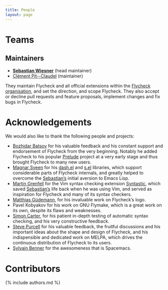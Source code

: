 ```yaml
---
title: People
layout: page
---
```


Teams
=====

Maintainers
-----------

- **[Sebastian Wiesner](https://github.com/lunaryorn)** (head maintainer)
- [Clément Pit--Claudel](https://github.com/cpitclaudel) (maintainer)

They maintain Flycheck and all official extensions within the
[Flycheck organisation](https://github.com/flycheck), and set the direction, and
scope Flycheck.  They also accept or decline pull requests and feature
proposals, implement changes and fix bugs in Flycheck.

Acknowledgements
================

We would also like to thank the following people and projects:

- [Bozhidar Batsov](https://github.com/bbatsov) for his valuable feedback and
  his constant support and endorsement of Flycheck from the very
  beginning. Notably he added Flycheck to his popular
  [Prelude](https://github.com/bbatsov/prelude) project at a very early stage
  and thus brought Flycheck to many new users.
- [Magnar Sveen](https://github.com/magnars) for his
  [dash.el](https://github.com/magnars/dash.el) and
  [s.el](https://github.com/magnars/s.el) libraries, which support considerable
  parts of Flycheck internals, and greatly helped to overcome the
  [Sebastian’s](https://github.com/lunaryorn) initial aversion to Emacs Lisp.
- [Martin Grenfell](https://github.com/scrooloose) for the Vim syntax checking
  extension [Syntastic](https://github.com/scrooloose/syntastic), which saved
  [Sebastian’s](https://github.com/lunaryorn) life back when he was using Vim,
  and served as inspiration for Flycheck and many of its syntax checkers.
- [Matthias Güdemann](https://github.com/mgudemann), for his invaluable work on
  Flycheck’s logo.
- Pavel Kobyakov for his work on GNU Flymake, which is a great work on
  its own, despite its flaws and weaknesses.
- [Simon Carter](https://github.com/bbbscarter), for his patient in-depth
  testing of automatic syntax checking, and his very constructive feedback.
- [Steve Purcell](https://github.com/purcell) for his valuable feedback, the
  fruitful discussions and his important ideas about the shape and design of
  Flycheck, and his indispensible and dedicated work on MELPA, which drives the
  continuous distribution of Flycheck to its users.
- [Sylvain Benner](https://github.com/syl20bnr) for the awesomeness that is
  Spacemacs.

Contributors
============

{% include authors.md %}
